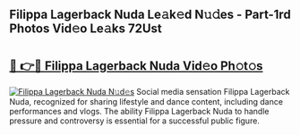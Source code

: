 ## Filippa Lagerback Nuda Le𝚊k𝚎d N𝚞𝚍es - Part-1rd Photos Vid𝚎o Le𝚊ks 72Ust

# <h2><a href="http://fbbr08u.evod.top/?m=Filippa+Lagerback+Nuda">🔗 👉🔴 Filippa Lagerback Nuda Vid𝚎o Ph𝚘t𝚘s</a></h2>

[![Filippa Lagerback Nuda N𝚞d𝚎s](https://i.imgur.com/8V9OHl7.gif)](http://fbbr08u.evod.top/?m=Filippa+Lagerback+Nuda)
Social media sensation Filippa Lagerback Nuda, recognized for sharing lifestyle and dance content, including dance performances and vlogs. The ability Filippa Lagerback Nuda to handle pressure and controversy is essential for a successful public figure. 
